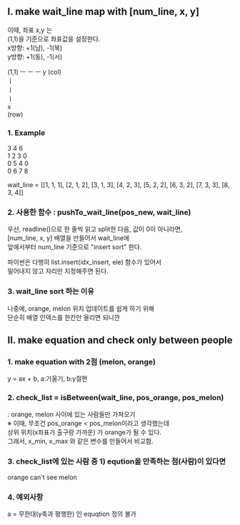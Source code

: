 ## I. make wait_line map with [num_line, x, y]
이때, 좌표 x,y 는  
(1,1)을 기준으로 좌표값을 설정한다.  
x방향: +1(남), -1(북)  
y방향: +1(동), -1(서)  

(1,1) ㅡ ㅡ ㅡ y (col)  
ㅣ  
ㅣ  
ㅣ  
x  
(row)

### 1. Example  
3 4 6  
1 2 3 0  
0 5 4 0  
0 6 7 8  

wait_line = [[1, 1, 1], [2, 1, 2], [3, 1, 3], [4, 2, 3], [5, 2, 2], [6, 3, 2], [7, 3, 3], [8, 3, 4]]  

### 2. 사용한 함수 : pushTo_wait_line(pos_new, wait_line)  

우선, readline()으로 한 줄씩 읽고 split한 다음, 값이 0이 아니라면,   
[num_line, x, y] 배열을 만들어서 wait_line에  
앞에서부터 num_line 기준으로 "insert sort" 한다.  

파이썬은 다행히 list.insert(idx_insert, ele) 함수가 있어서  
밀어내지 않고 자리만 지정해주면 된다.  

### 3. wait_line sort 하는 이유  

나중에, orange, melon 위치 업데이트를 쉽게 하기 위해  
단순히 배열 인덱스를 한칸만 올리면 되니깐  

## II. make equation and check only between people  

### 1. make equation with 2점 (melon, orange)  
y = ax + b, a:기울기, b:y절편  

### 2. check_list = isBetween(wait_line, pos_orange, pos_melon)  
: orange, melon 사이에 있는 사람들만 가져오기  
※ 이때, 무조건 pos_orange < pos_melon이라고 생각했는데  
상위 위치(x좌표가 출구랑 가까운) 가 orange가 될 수 있다.  
그래서, x_min, x_max 와 같은 변수를 만들어서 비교함.  

### 3. check_list에 있는 사람 중 1) eqution을 만족하는 점(사람)이 있다면  
orange can't see melon  

### 4. 예외사항  
a =  무한대(y축과 평행한) 인 equqtion 정의 불가  
